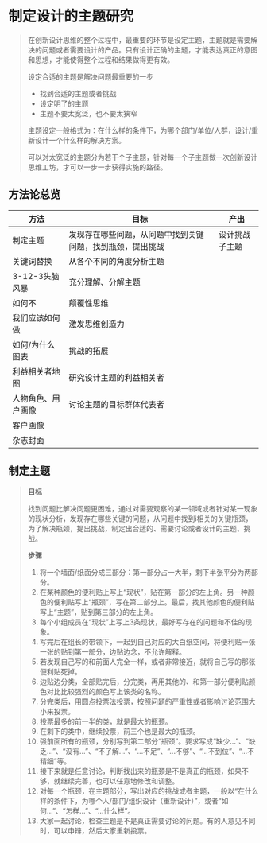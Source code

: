 # 制定设计的主题研究

> 在创新设计思维的整个过程中，最重要的环节是设定主题，主题就是需要解决的问题或者需要设计的产品。只有设计正确的主题，才能表达真正的意图和思想，才能使得整个过程和结果做得更有效。
>
> 设定合适的主题是解决问题最重要的一步
>
> - 找到合适的主题或者挑战
> - 设定明了的主题
> - 主题不要太宽泛，也不要太狭窄
>
> 主题设定一般格式为：在什么样的条件下，为哪个部门/单位/人群，设计/重新设计一个什么样的解决方案。
>
> 可以对太宽泛的主题分为若干个子主题，针对每一个子主题做一次创新设计思维工坊，才可以一步一步获得实施的路径。

## 方法论总览

| 方法               | 目标                                                       | 产出           |
| ------------------ | ---------------------------------------------------------- | -------------- |
| 制定主题           | 发现存在哪些问题，从问题中找到关键问题，找到瓶颈，提出挑战 | 设计挑战子主题 |
| 关键词替换         | 从各个不同的角度分析主题                                   |                |
| 3-12-3头脑风暴     | 充分理解、分解主题                                         |                |
| 如何不             | 颠覆性思维                                                 |                |
| 我们应该如何做     | 激发思维创造力                                             |                |
| 如何/为什么图表    | 挑战的拓展                                                 |                |
| 利益相关者地图     | 研究设计主题的利益相关者                                   |                |
| 人物角色、用户画像 | 讨论主题的目标群体代表者                                   |                |
| 客户画像           |                                                            |                |
| 杂志封面           |                                                            |                |

## 制定主题

> **目标**
>
> 找到问题比解决问题更困难，通过对需要观察的某一领域或者针对某一现象的现状分析，发现存在哪些关键的问题，从问题中找到i相关的关键瓶颈，为了解决瓶颈，提出挑战，制定出合适的、需要讨论或者设计的主题、挑战。
>
> **步骤**
>
> 1.  将一个墙面/纸面分成三部分：第一部分占一大半，剩下半张平分为两部分。
> 2. 在某种颜色的便利贴上写上“现状”，贴在第一部分的左上角。另一种颜色的便利贴写上“瓶颈”，写在第二部分上。最后，找其他颜色的便利贴写上“主题”，贴到第三部分的左上角。
> 3. 每个小组成员在“现状”上写上3条现状，最好写存在的问题和不佳的现象。
> 4. 写完后在组长的带领下，一起到自己对应的大白纸空间，将便利贴一张一张的贴到第一部分，边贴边念，不允许解释。
> 5. 若发现自己写的和前面人完全一样，或者非常接近，就将自己写的那张便利贴死掉。
> 6. 边贴边分类，全部贴完后，分完类，再用其他的、和第一部分便利贴颜色对比比较强烈的颜色写上该类的名称。
> 7. 分完类后，用圆点投票法投票，按照问题的严重性或者影响讨论范围大小来投票。
> 8. 投票最多的前一半的类，就是最大的瓶颈。
> 9. 在剩下的类中，继续投票，前三个也是最大的瓶颈。
> 10. 强前面所有的瓶颈，分别写到第二部分“瓶颈”。要求写成“缺少...”、“缺乏...”、“没有...”、“不了解...”、“...不足”、“...不够”、“...不到位”、“...不精细”等。
> 11. 接下来就是任意讨论，判断找出来的瓶颈是不是真正的瓶颈，如果不够，就继续完善，也可以任意地修改和调整。
> 12. 对每一个瓶颈，在主题部分，写出对应的挑战或者主题，一般以“在什么样的条件下，为哪个人/部门/组织设计（重新设计）”，或者“如何...”、“怎样...”、“...什么样”。
> 13. 大家一起讨论，检查主题是不是真正需要讨论的问题。有的人意见不同时，可以申辩，然后大家重新投票。









































